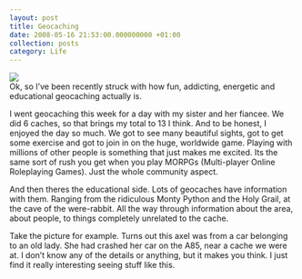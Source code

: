 ```yaml
---
layout: post
title: Geocaching
date: 2008-05-16 21:53:00.000000000 +01:00
collection: posts
category: Life
---
```


[![](http://bp3.blogger.com/_lWe5jBwbB8Q/SC3ofEzoXMI/AAAAAAAAACg/0-H7M42Ttyc/s200/00034.jpg)](http://bp3.blogger.com/_lWe5jBwbB8Q/SC3ofEzoXMI/AAAAAAAAACg/0-H7M42Ttyc/s1600-h/00034.jpg)  
Ok, so I’ve been recently struck with how fun, addicting, energetic and educational geocaching actually is.

I went geocaching this week for a day with my sister and her fiancee. We did 6 caches, so that brings my total to 13 I think. And to be honest, I enjoyed the day so much. We got to see many beautiful sights, got to get some exercise and got to join in on the huge, worldwide game. Playing with millions of other people is something that just makes me excited. Its the same sort of rush you get when you play MORPGs (Multi-player Online Roleplaying Games). Just the whole community aspect.

And then theres the educational side. Lots of geocaches have information with them. Ranging from the ridiculous Monty Python and the Holy Grail, at the cave of the were-rabbit. All the way through information about the area, about people, to things completely unrelated to the cache.

Take the picture for example. Turns out this axel was from a car belonging to an old lady. She had crashed her car on the A85, near a cache we were at. I don’t know any of the details or anything, but it makes you think. I just find it really interesting seeing stuff like this.
